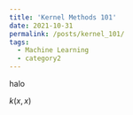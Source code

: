 ```yaml
---
title: 'Kernel Methods 101'
date: 2021-10-31
permalink: /posts/kernel_101/
tags:
  - Machine Learning
  - category2
---
```

halo 


$k(x, x)$